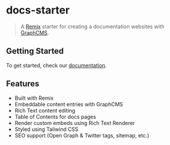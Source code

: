 # docs-starter

> A [Remix](https://remix.run/) starter for creating a documentation websites with [GraphCMS](https://graphcms.com).

## Getting Started

To get started, check our [documentation](https://docs.withheadlesscms.com/getting-started).

## Features

- Built with Remix
- Embeddable content entries with GraphCMS
- Rich Text content editing
- Table of Contents for docs pages
- Render custom embeds using Rich Text Renderer
- Styled using Tailwind CSS
- SEO support (Open Graph & Twitter tags, sitemap, etc.)
